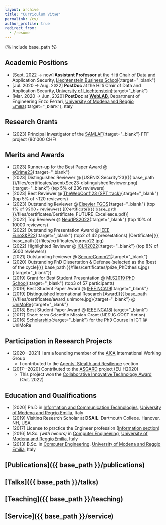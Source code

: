 ```yaml
---
layout: archive
title: "Curriculum Vitae"
permalink: /cv/
author_profile: true
redirect_from:
  - /resume
---
```


{% include base_path %}

## Academic Positions
* [Sept. 2022 → now] **Assistant Professor** at the Hilti Chair of Data and Application Security, [Liechtenstein Business School](https://www.uni.li/en){:target="_blank"}
* [Jul. 2020 → Aug. 2022] **PostDoc** at the Hilti Chair of Data and Application Security, [University of Liechtenstein](https://www.uni.li/en){:target="_blank"}
* [Mar. 2020 → Jun. 2020] **PostDoc** at **[WebLAB](https://weblab.ing.unimore.it/people/apruzzese/)**, Department of Engineering Enzo Ferrari, [University of Modena and Reggio Emilia](https://www.unimore.it/){:target="_blank"}, Italy

## Research Grants
* [2023] Principal Investigator of the [SAMLAF](https://www.uni.li/de/forschung/forschungsaktivitaeten/forschungsprojekte/forschungsprojekte/@@project_detail/1366.67){:target="_blank"} FFF project (80'000 CHF)

## Merits and Awards
* [2023] Runner-up for the Best Paper Award @ [eCrime23](https://apwg.org/event/ecrime2023/){:target="_blank"}
* [2023] Distinguished Reviewer @ [USENIX Security'23]({{ base_path }}/files/certificates/usenixSec23-distinguishedReviewer.png){:target="_blank"} (top 5% of 236 reviewers)
* [2023] Best Reviewer @ [TheWebConf'23 (SPT track)](https://dl.acm.org/action/showFmPdf?doi=10.1145%2F3543507){:target="_blank"} (top 5% of ~120 reviewers)
* [2023] Outstanding Reviewer @ [Elsevier FGCS](https://www.sciencedirect.com/science/article/pii/S0167739X23000687?via%3Dihub){:target="_blank"} (top 1% of 3300+ reviewers) [[Certificate]({{ base_path }}/files/certificates/Certificate_FUTURE_Excellence.pdf)]
* [2022] Top Reviewer @ [NeurIPS2022](https://neurips.cc/Conferences/2022/ProgramCommittee){:target="_blank"} (top 10% of 10000 reviewers)
* [2022] Outstanding Presentation Award @ [IEEE EuroS&P22](https://www.ieee-security.org/TC/EuroSP2022/accepted_and_awards.html){:target="_blank"} (top2 of 42 presentations) [Certificate]({{ base_path }}/files/certificates/eurosp22.jpg)
* [2022] Highlighted Reviewer @ [ICLR2022](https://iclr.cc/Conferences/2022/Reviewers#Apruzzese){:target="_blank"} (top 8% of 5600 reviewers)
* [2021] Outstanding Reviewer @ [SecureComm21](https://www.youtube.com/watch?v=PN7iI9uQ2gk&t=1934s){:target="_blank"} 
* [2020] Outstanding PhD Dissertation & Defense (selected as the [best of the cycle]({{ base_path }}/files/certificates/prize_PhDthesis.jpg){:target="_blank"})
* [2019] Grant for Best Student Presentation @ [MLS2019 PhD School](https://spritz.math.unipd.it/events/2019/PIU2019/PagesOutput/MLS/index.html){:target="_blank"} (top3 of 57 participants)
* [2019] Best Student Paper Award @ [IEEE NCA19](https://ieeexplore.ieee.org/document/8935054){:target="_blank"}
* [2019] Distinguished International Research [Award]({{ base_path }}/files/certificates/award_unimore.jpg){:target="_blank"} @ [UniMoRe](https://www.reggionline.com/unimore-premia-suoi-ricercatori-divenuti-famosi-nel-mondo-video/){:target="_blank"}
* [2018] Best Student Paper Award @ [IEEE NCA18](https://ieeexplore.ieee.org/document/8548342){:target="_blank"}
* [2017] Short-term Scientific Mission Grant (NESUS COST Action)
* [2016] [Scholarship](https://www.ict.unimore.it/phdStudents.asp?cycle=32){:target="_blank"} for the PhD Course in ICT @ UniMoRe

## Participation in Research Projects
* [2020--2021] I am a founding member of the [AICA](https://www.aica-iwg.org/aica-iwg-vision-and-mission/) International Working Group
  * I contributed to the [Agents' Stealth and Resilience](https://www.aica-iwg.org/research-challenges/) section
* [2017--2020] Contributed to the [ASGARD](https://www.asgard-project.eu/) project (EU H2020)
  * This project won the [Collaborative Innovative Technology Award](https://home-affairs.ec.europa.eu/news/security-innovation-award-2022-2022-09-30_en) (Oct. 2022)

## Education and Qualifications
* [2020] Ph.D in [Information and Communication Technologies](https://www.ict.unimore.it/), [University of Modena and Reggio Emilia](https://www.unimore.it/), Italy
* [2019] Visiting Research Scholar at **[DSAIL](https://www.cs.dartmouth.edu/~dsail/members.html)**, [Dartmouth College](https://home.dartmouth.edu/), Hanover, NH, USA
* [2017] License to practice the Engineer profession ([Information section](https://www.cni.it/cni/c3i))
* [2016] M.Sc. _(with honors)_ in [Computer Engineering](https://www.ingmo.unimore.it/site/home.html), [University of Modena and Reggio Emilia](https://www.unimore.it/), Italy
* [2013] B.Sc. in [Computer Engineering](https://www.ingmo.unimore.it/site/home.html), [University of Modena and Reggio Emilia](https://www.unimore.it/), Italy


## [Publications]({{ base_path }}/publications)
  

## [Talks]({{ base_path }}/talks)

  
## [Teaching]({{ base_path }}/teaching)

  
## [Service]({{ base_path }}/service)

